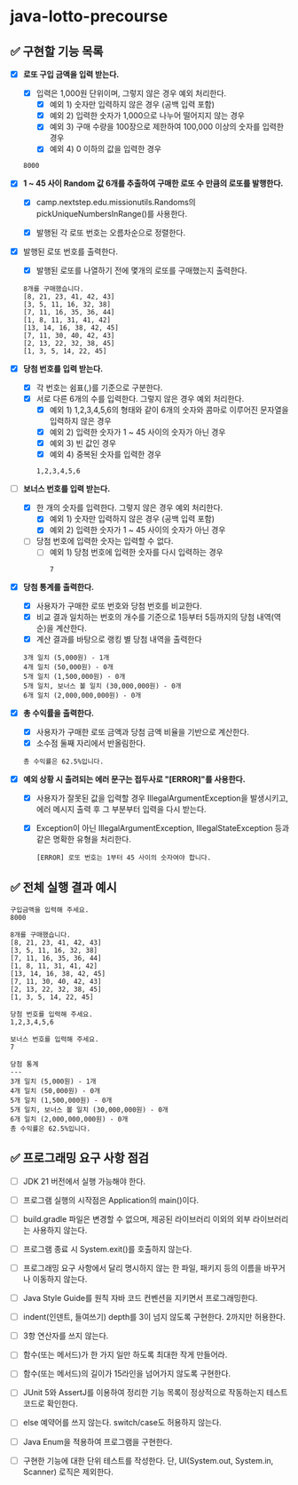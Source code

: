 # java-lotto-precourse

## ✅ 구현할 기능 목록

- [x] **로또 구입 금액을 입력 받는다.**
  - [x] 입력은 1,000원 단위이며, 그렇지 않은 경우 예외 처리한다.
    - [x] 예외 1) 숫자만 입력하지 않은 경우 (공백 입력 포함)
    - [X] 예외 2) 입력한 숫자가 1,000으로 나누어 떨어지지 않는 경우
    - [x] 예외 3) 구매 수량을 100장으로 제한하여 100,000 이상의 숫자를 입력한 경우
    - [x] 예외 4) 0 이하의 값을 입력한 경우
  ```text
  8000 
  ```

- [x] **1 ~ 45 사이 Random 값 6개를 추출하여 구매한 로또 수 만큼의 로또를 발행한다.**
    - [x] camp.nextstep.edu.missionutils.Randoms의 pickUniqueNumbersInRange()를 사용한다.
    - [x] 발행된 각 로또 번호는 오름차순으로 정렬한다.

  
- [x] 발행된 로또 번호를 출력한다.
  - [x] 발행된 로또를 나열하기 전에 몇개의 로또를 구매했는지 출력한다.
  ```text
  8개를 구매했습니다.
  [8, 21, 23, 41, 42, 43]
  [3, 5, 11, 16, 32, 38]
  [7, 11, 16, 35, 36, 44]
  [1, 8, 11, 31, 41, 42]
  [13, 14, 16, 38, 42, 45]
  [7, 11, 30, 40, 42, 43]
  [2, 13, 22, 32, 38, 45]
  [1, 3, 5, 14, 22, 45]
  ```

- [x] **당첨 번호를 입력 받는다.**
  - [x] 각 번호는 쉼표(,)를 기준으로 구분한다.
  - [x] 서로 다른 6개의 수를 입력한다. 그렇지 않은 경우 예외 처리한다.
    - [x] 예외 1) 1,2,3,4,5,6의 형태와 같이 6개의 숫자와 콤마로 이루어진 문자열을 입력하지 않은 경우
    - [x] 예외 2) 입력한 숫자가 1 ~ 45 사이의 숫자가 아닌 경우
    - [x] 예외 3) 빈 값인 경우
    - [x] 예외 4) 중복된 숫자를 입력한 경우
    ```text
    1,2,3,4,5,6
    ```

- [ ] **보너스 번호를 입력 받는다.**
  - [x] 한 개의 숫자를 입력한다. 그렇지 않은 경우 예외 처리한다.
    - [x] 예외 1) 숫자만 입력하지 않은 경우 (공백 입력 포함)
    - [x] 예외 2) 입력한 숫자가 1 ~ 45 사이의 숫자가 아닌 경우
  - [ ] 당첨 번호에 입력한 숫자는 입력할 수 없다.
    - [ ] 예외 1) 당첨 번호에 입력한 숫자를 다시 입력하는 경우
      ```text
      7
      ```

- [x] **당첨 통계를 출력한다.**
  - [x] 사용자가 구매한 로또 번호와 당첨 번호를 비교한다.
  - [x] 비교 결과 일치하는 번호의 개수를 기준으로 1등부터 5등까지의 당첨 내역(역순)을 계산한다.
  - [x] 계산 결과를 바탕으로 랭킹 별 당첨 내역을 출력한다
  ```text
  3개 일치 (5,000원) - 1개
  4개 일치 (50,000원) - 0개
  5개 일치 (1,500,000원) - 0개
  5개 일치, 보너스 볼 일치 (30,000,000원) - 0개
  6개 일치 (2,000,000,000원) - 0개
  ```

- [x] **총 수익률을 출력한다.**
  - [x] 사용자가 구매한 로또 금액과 당첨 금액 비율을 기반으로 계산한다.
  - [x] 소수점 둘째 자리에서 반올림한다.
  ```text
  총 수익률은 62.5%입니다. 
  ```

- [x] **예외 상황 시 출려되는 에러 문구는 접두사로 "[ERROR]"를 사용한다.**
  - [x] 사용자가 잘못된 값을 입력할 경우 IllegalArgumentException을 발생시키고, 에러 메시지 출력 후 그 부분부터 입력을 다시 받는다.
  - [x] Exception이 아닌 IllegalArgumentException, IllegalStateException 등과 같은 명확한 유형을 처리한다.
    ```text
    [ERROR] 로또 번호는 1부터 45 사이의 숫자여야 합니다.
    ```


## ✅ 전체 실행 결과 예시

```text
구입금액을 입력해 주세요.
8000

8개를 구매했습니다.
[8, 21, 23, 41, 42, 43] 
[3, 5, 11, 16, 32, 38] 
[7, 11, 16, 35, 36, 44] 
[1, 8, 11, 31, 41, 42] 
[13, 14, 16, 38, 42, 45] 
[7, 11, 30, 40, 42, 43] 
[2, 13, 22, 32, 38, 45] 
[1, 3, 5, 14, 22, 45]

당첨 번호를 입력해 주세요.
1,2,3,4,5,6

보너스 번호를 입력해 주세요.
7

당첨 통계
---
3개 일치 (5,000원) - 1개
4개 일치 (50,000원) - 0개
5개 일치 (1,500,000원) - 0개
5개 일치, 보너스 볼 일치 (30,000,000원) - 0개
6개 일치 (2,000,000,000원) - 0개
총 수익률은 62.5%입니다.
```

## ✅ 프로그래밍 요구 사항 점검

- [ ] JDK 21 버전에서 실행 가능해야 한다.
- [ ] 프로그램 실행의 시작점은 Application의 main()이다.
- [ ] build.gradle 파일은 변경할 수 없으며, 제공된 라이브러리 이외의 외부 라이브러리는 사용하지 않는다.
- [ ] 프로그램 종료 시 System.exit()를 호출하지 않는다.
- [ ] 프로그래밍 요구 사항에서 달리 명시하지 않는 한 파일, 패키지 등의 이름을 바꾸거나 이동하지 않는다.
- [ ] Java Style Guide를 원칙 자바 코드 컨벤션을 지키면서 프로그래밍한다.


- [ ] indent(인덴트, 들여쓰기) depth를 3이 넘지 않도록 구현한다. 2까지만 허용한다.
- [ ] 3항 연산자를 쓰지 않는다.
- [ ] 함수(또는 메서드)가 한 가지 일만 하도록 최대한 작게 만들어라.
- [ ] 함수(또는 메서드)의 길이가 15라인을 넘어가지 않도록 구현한다.
- [ ] JUnit 5와 AssertJ를 이용하여 정리한 기능 목록이 정상적으로 작동하는지 테스트 코드로 확인한다.


- [ ] else 예약어를 쓰지 않는다. switch/case도 허용하지 않는다.
- [ ] Java Enum을 적용하여 프로그램을 구현한다.
- [ ] 구현한 기능에 대한 단위 테스트를 작성한다. 단, UI(System.out, System.in, Scanner) 로직은 제외한다.

